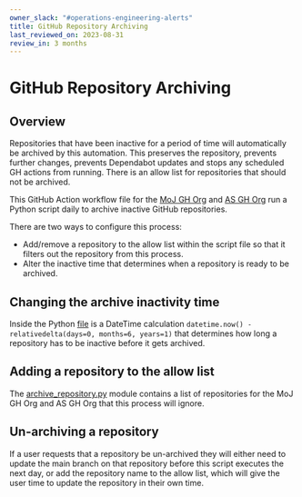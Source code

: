 ```yaml
---
owner_slack: "#operations-engineering-alerts"
title: GitHub Repository Archiving
last_reviewed_on: 2023-08-31
review_in: 3 months
---
```


# GitHub Repository Archiving

## Overview

Repositories that have been inactive for a period of time will automatically be archived by this automation. This preserves the repository, prevents further changes, prevents Dependabot updates and stops any scheduled GH actions from running. There is an allow list for repositories that should not be archived.

This GitHub Action workflow file for the [MoJ GH Org](https://github.com/ministryofjustice/operations-engineering/blob/main/.github/workflows/archive-repos.yml) and [AS GH Org](https://github.com/ministryofjustice/operations-engineering/blob/main/.github/workflows/mojas-archive-repos.yml) run a Python script daily to archive inactive GitHub repositories.

There are two ways to configure this process:

- Add/remove a repository to the allow list within the script file so that it filters out the repository from this process.
- Alter the inactive time that determines when a repository is ready to be archived.

## Changing the archive inactivity time

Inside the Python [file](https://github.com/ministryofjustice/operations-engineering/blob/main/bin/archive_repositories.py) is a DateTime calculation `datetime.now() - relativedelta(days=0, months=6, years=1)` that determines how long a repository has to be inactive before it gets archived.

## Adding a repository to the allow list

The [archive_repository.py](https://github.com/ministryofjustice/operations-engineering/blob/main/bin/archive_repositories.py) module contains a list of repositories for the MoJ GH Org and AS GH Org that this process will ignore.

## Un-archiving a repository

If a user requests that a repository be un-archived they will either need to update the main branch on that repository before this script executes the next day, or add the repository name to the allow list, which will give the user time to update the repository in their own time.
